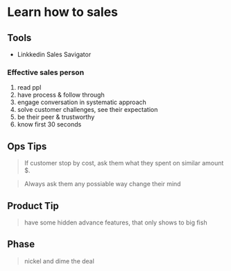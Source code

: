 # Learn how to sales

## Tools
- Linkkedin Sales Savigator

### Effective sales person
1. read ppl
2. have process & follow through
3. engage conversation in systematic approach
4. solve customer challenges, see their expectation
5. be their peer & trustworthy
7. know first 30 seconds

## Ops Tips
> If customer stop by cost, ask them what they spent on similar amount $.

> Always ask them any possiable way change their mind

## Product Tip
> have some hidden advance features, that only shows to big fish

## Phase
> nickel and dime the deal
